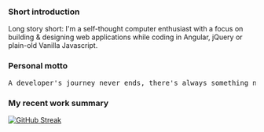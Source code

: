 ### Short introduction
Long story short: I'm a self-thought computer enthusiast with a focus on building & designing web applications while coding in Angular, jQuery or plain-old Vanilla Javascript.

### Personal motto
<pre>A developer's journey never ends, there's always something new to learn.</pre>

### My recent work summary
[![GitHub Streak](https://streak-stats.demolab.com?user=dtoma-plenty)]([https://git.io/streak-stats](https://github.com/dtoma-plenty))

